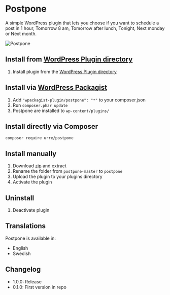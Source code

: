 # Postpone

A simple WordPress plugin that lets you choose if you want to schedule a post in 1 hour, Tomorrow 8 am, Tomorrow after lunch, Tonight, Next monday or Next month.

![Postpone](https://s3.amazonaws.com/f.cl.ly/items/1Q3v0C0W010i1v3g1q2g/Screen%20Recording%202015-04-03%20at%2004.59%20em.gif)

## Install from [WordPress Plugin directory](https://wordpress.org/plugins/postpone/)
1. Install plugin from the [WordPress Plugin directory](https://wordpress.org/plugins/postpone/)

## Install via [WordPress Packagist](http://wpackagist.org/)
1. Add ``"wpackagist-plugin/postpone": "*"`` to your composer.json
3. Run ``composer.phar update``
4. Postpone are installed to ``wp-content/plugins/``

## Install directly via Composer
	
	composer require urre/postpone

## Install manually
1. Download [zip](https://github.com/urre/postpone/archive/master.zip) and extract
2. Rename the folder from `postpone-master` to `postpone`
3. Upload the plugin to your plugins directory
4. Activate the plugin

## Uninstall
1. Deactivate plugin

## Translations
Postpone is available in:

+ English
+ Swedish

## Changelog
+ 1.0.0: Release
+ 0.1.0: First version in repo